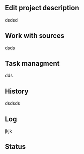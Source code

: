 ## Edit project description
dsdsd
## Work with sources
dsds
## Task managment
dds
## History
dsdsds
## Log
jkjk
## Status
